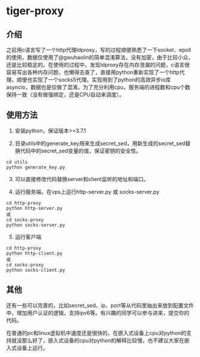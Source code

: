 # tiger-proxy

## 介绍

之前用c语言写了一个http代理ldproxy，写的过程顺便熟悉了一下socket、epoll的使用，数据仅使用了@gwuhaolin的简单混淆算法，没有加密，由于比较小众，还是比较稳定的。在使用的过程中，发现ldproxy存在内存泄漏的问题，c语言很容易写出各种内存问题，也懒得去查了，直接用python重新实现了一个http代理，顺便也实现了一个socks5代理。实现用到了python的高效异步io库asyncio，数据也是仅做了混淆。为了充分利用cpu，服务端的进程数和cpu个数保持一致（没有做强绑定，还是CPU自动来调度）。

## 使用方法

1. 安装python，保证版本>=3.7.1

2. 目录utils中的generate_key用来生成secret_sed，用新生成的secret_sed替换代码中的secret_sed变量的值，保证密钥的安全性。

```
cd utils
python generate_key.py
```
3. 可以直接修改代码替换server和client监听的地址和端口。

4. 运行服务端，在vps上运行http-server.py 或 socks-server.py

```
cd http-proxy
python http-server.py
或
cd socks-proxy
python socks-server.py
```
5. 运行客户端

```
cd http-proxy
python http-client.py
或
cd socks-proxy
python socks-client.py
```

## 其他

还有一些可以完善的，比如secret_sed、ip、port等从代码里抽出来放到配置文件中，增加用户认证的逻辑，支持ipv6等。有兴趣的同学可以参与进来，提交你的代码。

在普通的pc和linux虚拟机中速度还是很快的，在嵌入式设备上cpu对python的支持就没那么好了，嵌入式设备的cpu对python的解释比较慢，也不建议大家在嵌入式设备上运行。
